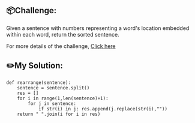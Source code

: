 ## 📦Challenge:
Given a sentence with numbers representing a word's location embedded within each word, return the sorted sentence.

For more details of the challenge, [Click here][https://edabit.com/challenge/af6XnEimLZTcwxJTP]
## ✏️My Solution:
```
def rearrange(sentence):
	sentence = sentence.split()
	res = []
	for i in range(1,len(sentence)+1):
		for j in sentence:
			if str(i) in j: res.append(j.replace(str(i),""))
	return " ".join(i for i in res)
```

[https://edabit.com/challenge/af6XnEimLZTcwxJTP]: https://edabit.com/challenge/af6XnEimLZTcwxJTP